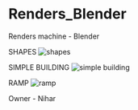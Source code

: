 # Renders_Blender

Renders machine - Blender

SHAPES
![shapes](https://user-images.githubusercontent.com/76566519/209767668-682c4ab1-5215-432b-8af5-73401ddf454b.png)

SIMPLE BUILDING
![simple building](https://user-images.githubusercontent.com/76566519/209763907-50227d57-967d-46bd-9823-691108e54595.png)

RAMP
![ramp](https://user-images.githubusercontent.com/76566519/209767702-469a6e11-bf31-4f9d-9dbe-686e8e65b46e.png)


Owner - Nihar
